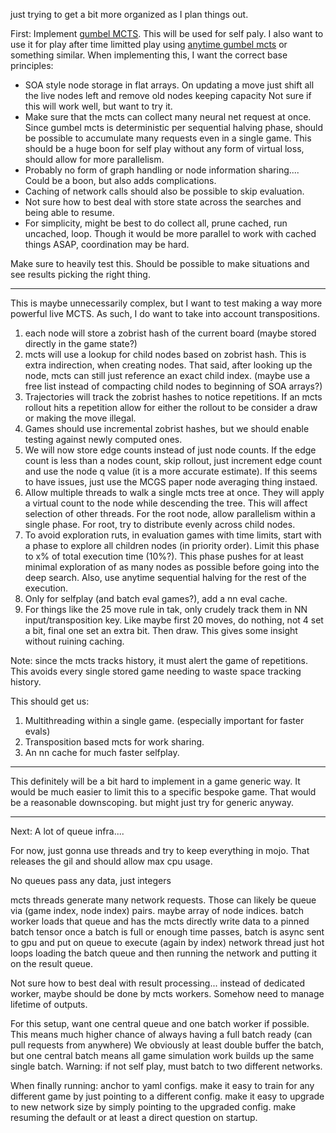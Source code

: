 just trying to get a bit more organized as I plan things out.

First:
Implement [gumbel MCTS](https://openreview.net/pdf?id=bERaNdoegnO). This will be used for self paly.
I also want to use it for play after time limitted play using [anytime gumbel mcts](https://arxiv.org/pdf/2411.07171) or something similar.
When implementing this, I want the correct base principles:
 - SOA style node storage in flat arrays.
   On updating a move just shift all the live nodes left and remove old nodes keeping capacity
   Not sure if this will work well, but want to try it.
 - Make sure that the mcts can collect many neural net request at once.
   Since gumbel mcts is deterministic per sequential halving phase, should be possible to accumulate many requests even in a single game.
   This should be a huge boon for self play without any form of virtual loss, should allow for more parallelism.
 - Probably no form of graph handling or node information sharing.... Could be a boon, but also adds complications.
 - Caching of network calls should also be possible to skip evaluation.
 - Not sure how to best deal with store state across the searches and being able to resume.
 - For simplicity, might be best to do collect all, prune cached, run uncached, loop.
   Though it would be more parallel to work with cached things ASAP, coordination may be hard.

Make sure to heavily test this.
Should be possible to make situations and see results picking the right thing.

----

This is maybe unnecessarily complex, but I want to test making a way more powerful live MCTS.
As such, I do want to take into account transpositions.

1. each node will store a zobrist hash of the current board (maybe stored directly in the game state?)
2. mcts will use a lookup for child nodes based on zobrist hash. This is extra indirection, when creating nodes.
   That said, after looking up the node, mcts can still just reference an exact child index.
   (maybe use a free list instead of compacting child nodes to beginning of SOA arrays?)
3. Trajectories will track the zobrist hashes to notice repetitions.
   If an mcts rollout hits a repetition allow for either the rollout to be consider a draw or making the move illegal.
4. Games should use incremental zobrist hashes, but we should enable testing against newly computed ones.
5. We will now store edge counts instead of just node counts.
   If the edge count is less than a nodes count, skip rollout, just increment edge count and use the node q value (it is a more accurate estimate).
   If this seems to have issues, just use the MCGS paper node averaging thing instaed.
6. Allow multiple threads to walk a single mcts tree at once.
   They will apply a virtual count to the node while descending the tree.
   This will affect selection of other threads.
   For the root node, allow parallelism within a single phase.
   For root, try to distribute evenly across child nodes.
7. To avoid exploration ruts, in evaluation games with time limits, start with a phase to explore all children nodes (in priority order).
   Limit this phase to x% of total execution time (10%?).
   This phase pushes for at least minimal exploration of as many nodes as possible before going into the deep search.
   Also, use anytime sequential halving for the rest of the execution.
8. Only for selfplay (and batch eval games?), add a nn eval cache.
9. For things like the 25 move rule in tak, only crudely track them in NN input/transposition key.
   Like maybe first 20 moves, do nothing, not 4 set a bit, final one set an extra bit. Then draw.
   This gives some insight without ruining caching.

Note: since the mcts tracks history, it must alert the game of repetitions.
This avoids every single stored game needing to waste space tracking history.


This should get us:
1. Multithreading within a single game. (especially important for faster evals)
2. Transposition based mcts for work sharing.
3. An nn cache for much faster selfplay.

----

This definitely will be a bit hard to implement in a game generic way.
It would be much easier to limit this to a specific bespoke game.
That would be a reasonable downscoping.
but might just try for generic anyway.

----


Next:
A lot of queue infra....

For now, just gonna use threads and try to keep everything in mojo.
That releases the gil and should allow max cpu usage.

No queues pass any data, just integers

mcts threads generate many network requests.
Those can likely be queue via (game index, node index) pairs. maybe array of node indices.
batch worker loads that queue and has the mcts directly write data to a pinned batch tensor
once a batch is full or enough time passes, batch is async sent to gpu and put on queue to execute (again by index)
network thread just hot loops loading the batch queue and then running the network and putting it on the result queue.

Not sure how to best deal with result processing...
instead of dedicated worker, maybe should be done by mcts workers.
Somehow need to manage lifetime of outputs.

For this setup, want one central queue and one batch worker if possible.
This means much higher chance of always having a full batch ready (can pull requests from anywhere)
We obviously at least double buffer the batch, but one central batch means all game simulation work builds up the same single batch.
Warning: if not self play, must batch to two different networks.


When finally running:
anchor to yaml configs.
make it easy to train for any different game by just pointing to a different config.
make it easy to upgrade to new network size by simply pointing to the upgraded config.
make resuming the default or at least a direct question on startup.
